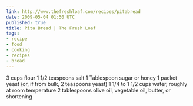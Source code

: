 ```yaml
---
link: http://www.thefreshloaf.com/recipes/pitabread
date: 2009-05-04 01:50 UTC
published: true
title: Pita Bread | The Fresh Loaf
tags:
- recipe
- food
- cooking
- recipes
- bread
---
```


3 cups flour
1 1/2 teaspoons salt
1 Tablespoon sugar or honey
1 packet yeast (or, if from bulk, 2 teaspoons yeast)
1 1/4 to 1 1/2 cups water, roughly at room temperature
2 tablespoons olive oil, vegetable oil, butter, or shortening
